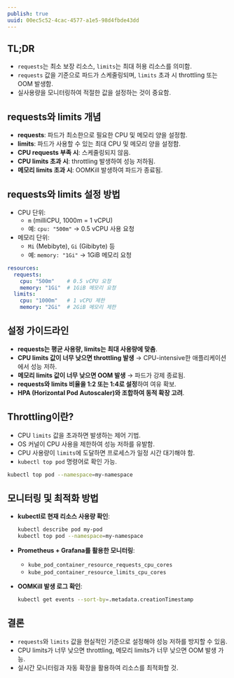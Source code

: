 ```yaml
---
publish: true
uuid: 00ec5c52-4cac-4577-a1e5-98d4fbde43dd
---
```


## TL;DR

- `requests`는 최소 보장 리소스, `limits`는 최대 허용 리소스를 의미함.
- `requests` 값을 기준으로 파드가 스케줄링되며, `limits` 초과 시 throttling 또는 OOM 발생함.
- 실사용량을 모니터링하여 적절한 값을 설정하는 것이 중요함.

## requests와 limits 개념

- **requests**: 파드가 최소한으로 필요한 CPU 및 메모리 양을 설정함.
- **limits**: 파드가 사용할 수 있는 최대 CPU 및 메모리 양을 설정함.
- **CPU requests 부족 시**: 스케줄링되지 않음.
- **CPU limits 초과 시**: throttling 발생하여 성능 저하됨.
- **메모리 limits 초과 시**: OOMKill 발생하여 파드가 종료됨.

## requests와 limits 설정 방법

- CPU 단위:
    - `m` (milliCPU, 1000m = 1 vCPU)
    - 예: `cpu: "500m"` → 0.5 vCPU 사용 요청
- 메모리 단위:
    - `Mi` (Mebibyte), `Gi` (Gibibyte) 등
    - 예: `memory: "1Gi"` → 1GiB 메모리 요청

```yaml
resources:
  requests:
    cpu: "500m"    # 0.5 vCPU 요청
    memory: "1Gi"  # 1GiB 메모리 요청
  limits:
    cpu: "1000m"   # 1 vCPU 제한
    memory: "2Gi"  # 2GiB 메모리 제한
```

## 설정 가이드라인

- **requests는 평균 사용량, limits는 최대 사용량에 맞춤**.
- **CPU limits 값이 너무 낮으면 throttling 발생** → CPU-intensive한 애플리케이션에서 성능 저하.
- **메모리 limits 값이 너무 낮으면 OOM 발생** → 파드가 강제 종료됨.
- **requests와 limits 비율을 1:2 또는 1:4로 설정**하여 여유 확보.
- **HPA (Horizontal Pod Autoscaler)와 조합하여 동적 확장 고려**.

## Throttling이란?

- CPU `limits` 값을 초과하면 발생하는 제어 기법.
- OS 커널이 CPU 사용을 제한하여 성능 저하를 유발함.
- CPU 사용량이 `limits`에 도달하면 프로세스가 일정 시간 대기해야 함.
- `kubectl top pod` 명령어로 확인 가능.

```sh
kubectl top pod --namespace=my-namespace
```

## 모니터링 및 최적화 방법

- **kubectl로 현재 리소스 사용량 확인**:

  ```sh
  kubectl describe pod my-pod
  kubectl top pod --namespace=my-namespace
  ```

- **Prometheus + Grafana를 활용한 모니터링**:
    - `kube_pod_container_resource_requests_cpu_cores`
    - `kube_pod_container_resource_limits_cpu_cores`
- **OOMKill 발생 로그 확인**:

  ```sh
  kubectl get events --sort-by=.metadata.creationTimestamp
  ```

## 결론

- `requests`와 `limits` 값을 현실적인 기준으로 설정해야 성능 저하를 방지할 수 있음.
- CPU limits가 너무 낮으면 throttling, 메모리 limits가 너무 낮으면 OOM 발생 가능.
- 실시간 모니터링과 자동 확장을 활용하여 리소스를 최적화할 것.